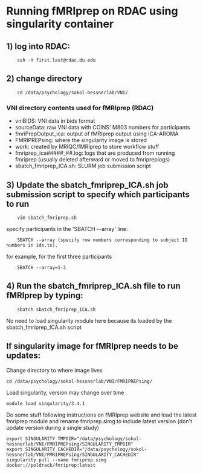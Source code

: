 # Running fMRIprep on RDAC using singularity container


## 1) log into RDAC:
		ssh -Y first.last@rdac.du.edu


## 2) change directory
		cd /data/psychology/sokol-hessnerlab/VNI/

### VNI directory contents used for fMRIprep (RDAC)
-	vniBIDS: VNI data in bids format
-	sourceData:  raw VNI data with COINS' M803 numbers for participants
-	fmriPrepOutput_ica: output of fMRIprep output using ICA-AROMA
-	FMRIPREPsing: where the singularity image is stored 
-	work: created by MRIQC/fMRIprep to store workflow stuff
-	fmriprep_ica#####_##.log: logs that are produced from running fmriprep (usually deleted afterward or moved to fmripreplogs)
-	sbatch_fmriprep_ICA.sh: SLURM job submission script

## 3) Update the sbatch_fmriprep_ICA.sh job submission script to specify which participants to run
		vim sbatch_fmriprep.sh

specify participants in the 'SBATCH --array' line:
		
		SBATCH --array (specify row numbers corresponding to subject ID numbers in ids.tx). 
for example, for the first three participants
		
		SBATCH --array=1-3 
		
## 4) Run the sbatch_fmriprep_ICA.sh file to run fMRIprep by typing: 
		sbatch sbatch_fmriprep_ICA.sh 

No need to load singularity module here because its loaded by the sbatch_fmriprep_ICA.sh script


## If singularity image for fMRIprep needs to be updates: 
Change directory to where image lives
	
	cd /data/psychology/sokol-hessnerlab/VNI/FMRIPREPsing/ 
Load singularity, version may change over time
	
	module load singularity/3.4.1 

Do some stuff following instructions on fMRIprep website and load the latest fmriprep module and rename fmriprep.simg to include latest version (don't update version during a single study)

	export SINGULARITY_TMPDIR="/data/psychology/sokol-hessnerlab/VNI/FMRIPREPsing/SINGULARITY_TMPDIR"
	export SINGULARITY_CACHEDIR="/data/psychology/sokol-hessnerlab/VNI/FMRIPREPsing/SINGULARITY_CACHEDIR"
	singularity pull --name fmriprep.simg docker://poldrack/fmriprep:latest 
	
	
